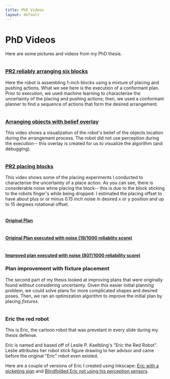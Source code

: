 ```yaml
---
title: PhD Videos
layout: default
---
```



<div class="row">
<div class="col-lg-12 text-center ">
<h1>PhD Videos</h1>
<p class="text-justify"> Here are some pictures and videos from my PhD thesis.
</p>
</div>
</div>

<div class="row" >
<div class="col-lg-6">
<a href ="/phd/sixblock.mp4">
<img class="projects" src="/phd/sixblock.png" alt="">
</a>
</div>
<div class="col-lg-6">
	<a href ="/phd/sixblock.mp4">
    <h3>PR2 reliably arranging six blocks
    </h3>
    </a>
    <p> 
    Here the robot is assembling 1-inch blocks using a mixture of placing and pushing actions.  What we see here is the execution of a conformant plan.  Prior to execution, we used machine learning to characterise the uncertainty of the placing and pushing actions; then, we used a conformant planner to find a sequence of actions that form the desired arrangement.  
    </p>
    </div>
</div>

<div class="row" >
<div class="col-lg-6">
<a href ="/phd/beliefoverlay.avi">
<img class="projects" src="/phd/beliefoverlay.png" alt="">
</a>
</div>
<div class="col-lg-6">
	<a href ="/phd/beliefoverlay.avi">
    <h3>Arranging objects with belief overlay
    </h3>
    </a>
    <p> 
    This video shows a visualization of the robot's belief of the objects location during the arrangement process.  The robot did not use perception during the execution-- this overlay is created for us to visualize the algorithm (and debugging).
    </p>
    </div>
</div>

 
<div class="row" >
<div class="col-lg-6">
<a href ="/phd/placing.mp4">
<img class="projects" src="/phd/placing.png" alt="">
</a>
</div>
<div class="col-lg-6">
	<a href ="/phd/placing.mp4">
    <h3>PR2 placing blocks
    </h3>
    </a>
    <p> 
    This video shows some of the placing experiments I conducted to characterise the uncertainty of a place action.  As you can see, there is considerable noise whne placing the block-- this is due to the block sticking to the robots finger's while being dropped.  I estimated the placing offset to have about plus or or minus 0.15 inch noise in desired x or y position and up to 15 degrees rotational offset.
    </p>
    </div>
</div>

    
<div class="row" >
<div class="col-lg-2">
<a href ="/phd/tetris1.avi">
<img class="projects" src="/phd/tetris1.png" alt="">
<h4>Original Plan</h4>
</a>
</div>
<div class="col-lg-2">
<a href ="/phd/tetris2.avi">
<img class="projects" src="/phd/tetris2.png" alt="">
<h4>Original Plan executed with noise (19/1000 reliablity score)</h4>
</a>
</div>
<div class="col-lg-2">
<a href ="/phd/tetris3.avi">
<img class="projects" src="/phd/tetris3.png" alt="">
<h4>Improved plan executed with noise (807/1000 reliability score)</h4>
</a>
</div>
<div class="col-lg-6">
    <h3>Plan improvement with fixture placement
    </h3>
    <p> 
   The second part of my thesis looked at improving plans that were originally found without considering uncertainty.  Given this easier initial planning problem, we could solve plans for more complicated shapes and desired poses. Then, we ran an optimization algorithm to improve the initial plan by placing <em>fixtures</em>. </p>
  <!-- 
   <p>In these videos, the goal is to merge the two tetris shapes together relative to one another.  
   The "original plan" video shows a forward simulation of running the initial plan, but without considering uncertainty.  In the second video, we show that adding noise to the execution results in many failed arrangements (19/1000 reliability score).  In the third video, we show several fixtures that are added to improve the overall reliablity (807/1000 reliability score).  The description of this algorithm is provided in detail in my thesis.
    </p>
    -->
    </div>
</div>


<div class="row" >
<div class="col-lg-6">
<img class="projects" src="/phd/eric.png" alt="">
</div>
<div class="col-lg-6">
    <h3>Eric the red robot
    </h3>
    <p> 
    This is Eric, the cartoon robot that was prevelant in every slide during my thesis defense.</p>
    <p>
    Eric is named and based off of Leslie P. Kaelbling's "Eric the Red Robot". Leslie attributes her robot stick figure drawing to her advisor and came before the original "Eric" robot even existed.  
    </p>
    <p>
    Here are a couple of versions of Eric I created using Inkscape:  <a href="/phd/eric1.png">Eric with a picketing sign</a> and <a href="/phd/eric2.png">Blindfolded Eric not using his perception sensors</a>. </p>
    </div>
</div>



